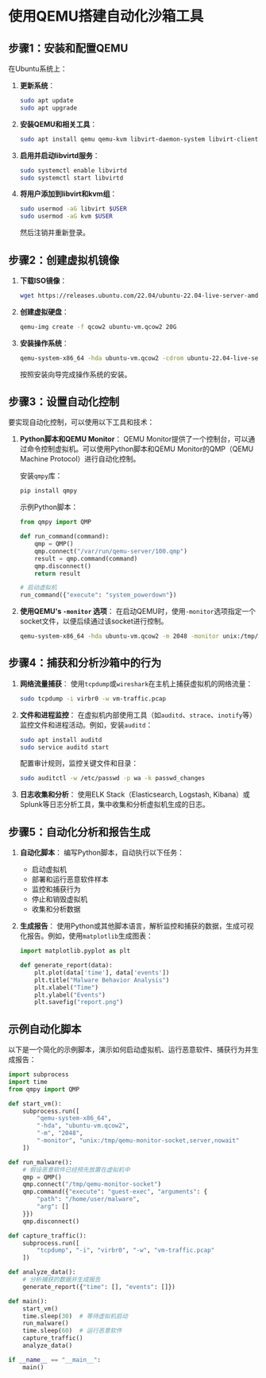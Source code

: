 
# 使用QEMU搭建自动化沙箱工具

## 步骤1：安装和配置QEMU

在Ubuntu系统上：

1. **更新系统**：
    ```bash
    sudo apt update
    sudo apt upgrade
    ```

2. **安装QEMU和相关工具**：
    ```bash
    sudo apt install qemu qemu-kvm libvirt-daemon-system libvirt-clients bridge-utils virt-manager
    ```

3. **启用并启动libvirtd服务**：
    ```bash
    sudo systemctl enable libvirtd
    sudo systemctl start libvirtd
    ```

4. **将用户添加到libvirt和kvm组**：
    ```bash
    sudo usermod -aG libvirt $USER
    sudo usermod -aG kvm $USER
    ```
   然后注销并重新登录。

## 步骤2：创建虚拟机镜像

1. **下载ISO镜像**：
    ```bash
    wget https://releases.ubuntu.com/22.04/ubuntu-22.04-live-server-amd64.iso
    ```

2. **创建虚拟硬盘**：
    ```bash
    qemu-img create -f qcow2 ubuntu-vm.qcow2 20G
    ```

3. **安装操作系统**：
    ```bash
    qemu-system-x86_64 -hda ubuntu-vm.qcow2 -cdrom ubuntu-22.04-live-server-amd64.iso -boot d -m 2048 -smp 2
    ```
   按照安装向导完成操作系统的安装。

## 步骤3：设置自动化控制

要实现自动化控制，可以使用以下工具和技术：

1. **Python脚本和QEMU Monitor**：
   QEMU Monitor提供了一个控制台，可以通过命令控制虚拟机。可以使用Python脚本和QEMU Monitor的QMP（QEMU Machine Protocol）进行自动化控制。

   安装`qmpy`库：
    ```bash
    pip install qmpy
    ```

   示例Python脚本：
    ```python
    from qmpy import QMP

    def run_command(command):
        qmp = QMP()
        qmp.connect("/var/run/qemu-server/100.qmp")
        result = qmp.command(command)
        qmp.disconnect()
        return result

    # 启动虚拟机
    run_command({"execute": "system_powerdown"})
    ```

2. **使用QEMU's `-monitor` 选项**：
   在启动QEMU时，使用`-monitor`选项指定一个socket文件，以便后续通过该socket进行控制。
    ```bash
    qemu-system-x86_64 -hda ubuntu-vm.qcow2 -m 2048 -monitor unix:/tmp/qemu-monitor-socket,server,nowait
    ```

## 步骤4：捕获和分析沙箱中的行为

1. **网络流量捕获**：
   使用`tcpdump`或`wireshark`在主机上捕获虚拟机的网络流量：
    ```bash
    sudo tcpdump -i virbr0 -w vm-traffic.pcap
    ```

2. **文件和进程监控**：
   在虚拟机内部使用工具（如`auditd`、`strace`、`inotify`等）监控文件和进程活动。例如，安装`auditd`：
    ```bash
    sudo apt install auditd
    sudo service auditd start
    ```

   配置审计规则，监控关键文件和目录：
    ```bash
    sudo auditctl -w /etc/passwd -p wa -k passwd_changes
    ```

3. **日志收集和分析**：
   使用ELK Stack（Elasticsearch, Logstash, Kibana）或Splunk等日志分析工具，集中收集和分析虚拟机生成的日志。

## 步骤5：自动化分析和报告生成

1. **自动化脚本**：
   编写Python脚本，自动执行以下任务：
   - 启动虚拟机
   - 部署和运行恶意软件样本
   - 监控和捕获行为
   - 停止和销毁虚拟机
   - 收集和分析数据

2. **生成报告**：
   使用Python或其他脚本语言，解析监控和捕获的数据，生成可视化报告。例如，使用`matplotlib`生成图表：
    ```python
    import matplotlib.pyplot as plt

    def generate_report(data):
        plt.plot(data['time'], data['events'])
        plt.title("Malware Behavior Analysis")
        plt.xlabel("Time")
        plt.ylabel("Events")
        plt.savefig("report.png")
    ```

## 示例自动化脚本

以下是一个简化的示例脚本，演示如何启动虚拟机、运行恶意软件、捕获行为并生成报告：

```python
import subprocess
import time
from qmpy import QMP

def start_vm():
    subprocess.run([
        "qemu-system-x86_64",
        "-hda", "ubuntu-vm.qcow2",
        "-m", "2048",
        "-monitor", "unix:/tmp/qemu-monitor-socket,server,nowait"
    ])

def run_malware():
    # 假设恶意软件已经预先放置在虚拟机中
    qmp = QMP()
    qmp.connect("/tmp/qemu-monitor-socket")
    qmp.command({"execute": "guest-exec", "arguments": {
        "path": "/home/user/malware",
        "arg": []
    }})
    qmp.disconnect()

def capture_traffic():
    subprocess.run([
        "tcpdump", "-i", "virbr0", "-w", "vm-traffic.pcap"
    ])

def analyze_data():
    # 分析捕获的数据并生成报告
    generate_report({"time": [], "events": []})

def main():
    start_vm()
    time.sleep(30)  # 等待虚拟机启动
    run_malware()
    time.sleep(60)  # 运行恶意软件
    capture_traffic()
    analyze_data()

if __name__ == "__main__":
    main()
